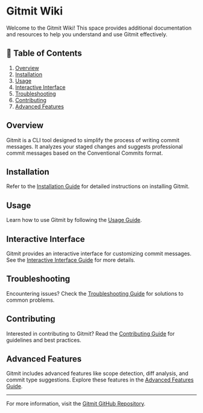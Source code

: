 # Gitmit Wiki

Welcome to the Gitmit Wiki! This space provides additional documentation and resources to help you understand and use Gitmit effectively.

## 📖 Table of Contents

1. [Overview](#overview)
2. [Installation](#installation)
3. [Usage](#usage)
4. [Interactive Interface](#interactive-interface)
5. [Troubleshooting](#troubleshooting)
6. [Contributing](#contributing)
7. [Advanced Features](#advanced-features)

## Overview
Gitmit is a CLI tool designed to simplify the process of writing commit messages. It analyzes your staged changes and suggests professional commit messages based on the Conventional Commits format.

## Installation
Refer to the [Installation Guide](../GUIDE.md#installation) for detailed instructions on installing Gitmit.

## Usage
Learn how to use Gitmit by following the [Usage Guide](../GUIDE.md#usage).

## Interactive Interface
Gitmit provides an interactive interface for customizing commit messages. See the [Interactive Interface Guide](../GUIDE.md#interactive-interface) for more details.

## Troubleshooting
Encountering issues? Check the [Troubleshooting Guide](../GUIDE.md#troubleshooting) for solutions to common problems.

## Contributing
Interested in contributing to Gitmit? Read the [Contributing Guide](../CONTRIBUTING.md) for guidelines and best practices.

## Advanced Features
Gitmit includes advanced features like scope detection, diff analysis, and commit type suggestions. Explore these features in the [Advanced Features Guide](../GUIDE.md#advanced-features).

---

For more information, visit the [Gitmit GitHub Repository](https://github.com/andev0x/gitmit).
